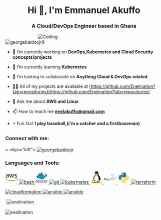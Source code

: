 <h1 align="center">Hi 👋, I'm Emmanuel Akuffo</h1>
<h3 align="center">A Cloud/DevOps Engineer based in Ghana</h3>
<img align="right"alt="Coding" width="400" src="https://www.codemotion.com/magazine/wp-content/uploads/2020/09/devops-1024x527.png">

<p align="left"> <img src="https://komarev.com/ghpvc/?username=enelination&label=Profile%20views&color=0e75b6&style=flat" alt="georgebaidoojr9" /> </p>

<!-- <p align="left"> <a href="https://twitter.com/@georgebaidoojr" target="blank"><img src="https://img.shields.io/twitter/follow/@georgebaidoojr?logo=twitter&style=for-the-badge" alt="@georgebaidoojr" /></a> </p> -->

- 🔭 I’m currently working on **DevOps,Kubernetes and Cloud Security concepts/projects**

- 🌱 I’m currently learning **Kubernetes**

- 👯 I’m looking to collaborate on **Anything Cloud & DevOps related**

- 👨‍💻 All of my projects are available at [https://github.com/Enelination?tab=repositories](https://github.com/Enelination?tab=repositories)

<!-- - 📝 I regularly write articles on [Cloud/DevOps concepts](Cloud/DevOps concepts) -->

- 💬 Ask me about **AWS and Linux**

- 📫 How to reach me **enelakuffo@gmail.com**

- ⚡ Fun fact **I play baseball,(i'm a catcher and a firstbaseman)**

<h3 align="left">Connect with me:</h3>
< align="left">
<a href="https://www.linkedin.com/in/emmanuel-akuffo-583a21aa/" target="blank"><img align="center" src="https://raw.githubusercontent.com/rahuldkjain/github-profile-readme-generator/master/src/images/icons/Social/linked-in-alt.svg" alt="georgebaidoojr" height="30" width="40" /></a>

<h3 align="left">Languages and Tools:</h3>
<p align="left"> <a href="https://aws.amazon.com" target="_blank" rel="noreferrer"> <img src="https://raw.githubusercontent.com/devicons/devicon/master/icons/amazonwebservices/amazonwebservices-original-wordmark.svg" alt="aws" width="40" height="40"/> </a> <a href="https://www.gnu.org/software/bash/" target="_blank" rel="noreferrer"> <img src="https://www.vectorlogo.zone/logos/gnu_bash/gnu_bash-icon.svg" alt="bash" width="40" height="40"/> </a> <a href="https://www.docker.com/" target="_blank" rel="noreferrer"> <img src="https://raw.githubusercontent.com/devicons/devicon/master/icons/docker/docker-original-wordmark.svg" alt="docker" width="40" height="40"/> </a> <a href="https://git-scm.com/" target="_blank" rel="noreferrer"> <img src="https://www.vectorlogo.zone/logos/git-scm/git-scm-icon.svg" alt="git" width="40" height="40"/> </a> <a href="https://kubernetes.io" target="_blank" rel="noreferrer"> <img src="https://www.vectorlogo.zone/logos/kubernetes/kubernetes-icon.svg" alt="kubernetes" width="40" height="40"/> </a> <a href="https://www.linux.org/" target="_blank" rel="noreferrer"> <img src="https://raw.githubusercontent.com/devicons/devicon/master/icons/linux/linux-original.svg" alt="linux" width="40" height="40"/> </a> <a href="https://www.mysql.com/" target="_blank" rel="noreferrer"> <img src="https://raw.githubusercontent.com/devicons/devicon/master/icons/mysql/mysql-original-wordmark.svg" alt="mysql" width="40" height="40"/> </a> <a href="https://www.python.org" target="_blank" rel="noreferrer"> <img src="https://raw.githubusercontent.com/devicons/devicon/master/icons/python/python-original.svg" alt="python" width="40" height="40"/> </a>
<a href="https://www.terraform.io" target="_blank" rel="noreferrer"> <img src="https://www.vectorlogo.zone/logos/terraformio/terraformio-icon.svg" alt="terraform" width="40" height="40"/> </a> </p>
<a href="#" target="_blank" rel="noreferrer"> <img src="https://www.vectorlogo.zone/logos/amazon_cloudformation/amazon_cloudformation-icon.svg" alt="cloudformation" width="40" height="40"/> </a>
<a href="#" target="_blank" rel="noreferrer"> <img src="https://www.vectorlogo.zone/logos/ansible/ansible-icon.svg" alt="ansible" width="40" height="40"/> </a>
<a href="#" target="_blank" rel="noreferrer"> <img src="https://www.vectorlogo.zone/logos/jenkins/jenkins-icon.svg" alt="ansible" width="40" height="40"/> </a> </p>

<p>&nbsp;<img align="center" src="https://github-readme-stats.vercel.app/api?username=enelination&show_icons=true&locale=en" alt="enelination" /></p>

<p><img align="center" src="https://github-readme-streak-stats.herokuapp.com/?user=enelination&" alt="enelination" /></p>
